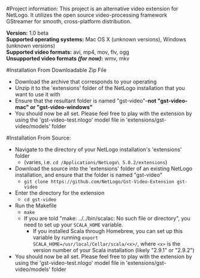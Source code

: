 #Project information:
This project is an alternative video extension for NetLogo.  It utilizes the open source video-processing framework GStreamer for smooth, cross-platform distribution.

__Version:__ 1.0 beta<br>
__Supported operating systems:__ Mac OS X (unknown versions), Windows (unknown versions)<br>
__Supported video formats:__ avi, mp4, mov, flv, ogg<br>
<b>Unsupported video formats <i>(for now)</i>:</b> wmv, mkv

#Installation From Downloadable Zip File
* Download the archive that corresponds to your operating
* Unzip it to the 'extensions' folder of the NetLogo installation that you want to use it with
* Ensure that the resultant folder is named "gst-video"–__not "gst-video-mac" or "gst-video-windows"__
* You should now be all set.  Please feel free to play with the extension by using the 'gst-video-test.nlogo' model file in 'extensions/gst-video/models' folder

#Installation From Source:
* Navigate to the directory of your NetLogo installation's 'extensions' folder
  * (varies, i.e. `cd /Applications/NetLogo\ 5.0.2/extensions`)
* Download the source into the 'extensions' folder of an existing NetLogo installation, and ensure that the folder is named "gst-video" 
  * `git clone https://github.com/NetLogo/Gst-Video-Extension gst-video`
* Enter the directory for the extension
  * `cd gst-video`
* Run the Makefile
  * `make`
  * If you are told "make: ../../bin/scalac: No such file or directory", you need to set up your `SCALA_HOME` variable.
    * If you installed Scala through Homebrew, you can set up this variable by running `export SCALA_HOME=/usr/local/Cellar/scala/<x>/`, where `<x>` is the version number of your Scala installation (likely "2.9.1" or "2.9.2")
* You should now be all set.  Please feel free to play with the extension by using the 'gst-video-test.nlogo' model file in 'extensions/gst-video/models' folder

